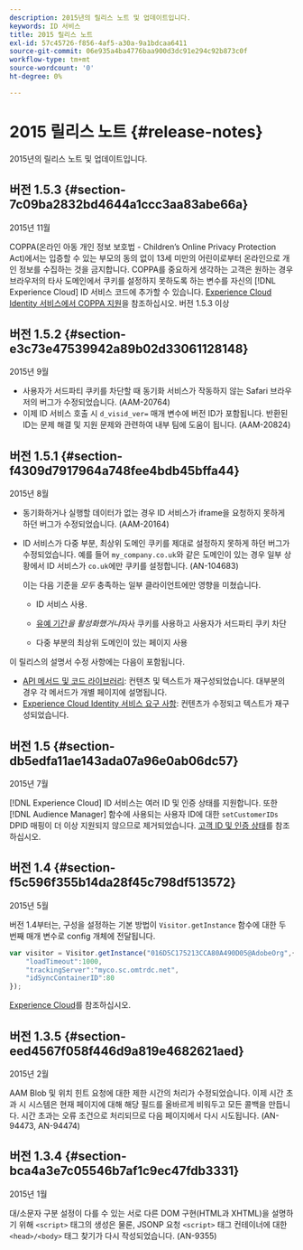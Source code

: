 ```yaml
---
description: 2015년의 릴리스 노트 및 업데이트입니다.
keywords: ID 서비스
title: 2015 릴리스 노트
exl-id: 57c45726-f856-4af5-a30a-9a1bdcaa6411
source-git-commit: 06e935a4ba4776baa900d3dc91e294c92b873c0f
workflow-type: tm+mt
source-wordcount: '0'
ht-degree: 0%

---
```


# 2015 릴리스 노트 {#release-notes}

2015년의 릴리스 노트 및 업데이트입니다.

## 버전 1.5.3 {#section-7c09ba2832bd4644a1ccc3aa83abe66a}

2015년 11월

COPPA(온라인 아동 개인 정보 보호법 - Children’s Online Privacy Protection Act)에서는 입증할 수 있는 부모의 동의 없이 13세 미만의 어린이로부터 온라인으로 개인 정보를 수집하는 것을 금지합니다. COPPA를 중요하게 생각하는 고객은 원하는 경우 브라우저의 타사 도메인에서 쿠키를 설정하지 못하도록 하는 변수를 자신의 [!DNL Experience Cloud] ID 서비스 코드에 추가할 수 있습니다. [Experience Cloud Identity 서비스에서 COPPA 지원](../reference/coppa.md#concept-d7ddf81bebd74f129661fcec1ca19413)을 참조하십시오. 버전 1.5.3 이상

## 버전 1.5.2 {#section-e3c73e47539942a89b02d33061128148}

2015년 9월

* 사용자가 서드파티 쿠키를 차단할 때 동기화 서비스가 작동하지 않는 Safari 브라우저의 버그가 수정되었습니다. (AAM-20764)
* 이제 ID 서비스 호출 시 `d_visid_ver=` 매개 변수에 버전 ID가 포함됩니다. 반환된 ID는 문제 해결 및 지원 문제와 관련하여 내부 팀에 도움이 됩니다. (AAM-20824)

## 버전 1.5.1 {#section-f4309d7917964a748fee4bdb45bffa44}

2015년 8월

* 동기화하거나 실행할 데이터가 없는 경우 ID 서비스가 iframe을 요청하지 못하게 하던 버그가 수정되었습니다. (AAM-20164)
* ID 서비스가 다중 부분, 최상위 도메인 쿠키를 제대로 설정하지 못하게 하던 버그가 수정되었습니다. 예를 들어 `my_company.co.uk`와 같은 도메인이 있는 경우 일부 상황에서 ID 서비스가 `co.uk`에만 쿠키를 설정합니다. (AN-104683)

   이는 다음 기준을 *모두* 충족하는 일부 클라이언트에만 영향을 미쳤습니다.

   * ID 서비스 사용.
   * [유예 기간&#x200B;](../reference/analytics-reference/grace-period.md)*을 활성화했거나*&#x200B;자사 쿠키를 사용하고 사용자가 서드파티 쿠키 차단

   * 다중 부분의 최상위 도메인이 있는 페이지 사용

이 릴리스의 설명서 수정 사항에는 다음이 포함됩니다.

* [API 메서드 및 코드 라이브러리](../library/library.md#concept-ff27497375644a898d47984aefb21c97): 컨텐츠 및 텍스트가 재구성되었습니다. 대부분의 경우 각 메서드가 개별 페이지에 설명됩니다.
* [Experience Cloud Identity 서비스 요구 사항](../reference/requirements.md): 컨텐츠가 수정되고 텍스트가 재구성되었습니다.

## 버전 1.5 {#section-db5edfa11ae143ada07a96e0ab06dc57}

2015년 7월

[!DNL Experience Cloud] ID 서비스는 여러 ID 및 인증 상태를 지원합니다. 또한 [!DNL Audience Manager] 함수에 사용되는 사용자 ID에 대한 `setCustomerIDs` DPID 매핑이 더 이상 지원되지 않으므로 제거되었습니다. [고객 ID 및 인증 상태](../reference/authenticated-state.md)를 참조하십시오.

## 버전 1.4 {#section-f5c596f355b14da28f45c798df513572}

2015년 5월

버전 1.4부터는, 구성을 설정하는 기본 방법이 `Visitor.getInstance` 함수에 대한 두 번째 매개 변수로 config 개체에 전달됩니다.

```js
var visitor = Visitor.getInstance("016D5C175213CCA80A490D05@AdobeOrg",{ 
    "loadTimeout":1000, 
    "trackingServer":"myco.sc.omtrdc.net", 
    "idSyncContainerID":80 
});
```

[Experience Cloud](../implementation-guides/setup-analytics.md#concept-9ebbea85cb844a15b557be572cd142fd)를 참조하십시오.

## 버전 1.3.5 {#section-eed4567f058f446d9a819e4682621aed}

2015년 2월

AAM Blob 및 위치 힌트 요청에 대한 제한 시간의 처리가 수정되었습니다. 이제 시간 초과 시 시스템은 현재 페이지에 대해 해당 필드를 올바르게 비워두고 모든 콜백을 만듭니다. 시간 초과는 오류 조건으로 처리되므로 다음 페이지에서 다시 시도됩니다. (AN-94473, AN-94474)

## 버전 1.3.4 {#section-bca4a3e7c05546b7af1c9ec47fdb3331}

2015년 1월

대/소문자 구분 설정이 다를 수 있는 서로 다른 DOM 구현(HTML과 XHTML)을 설명하기 위해 `<script>` 태그의 생성은 물론, JSONP 요청 `<script>` 태그 컨테이너에 대한 `<head>/<body>` 태그 찾기가 다시 작성되었습니다. (AN-9355)
